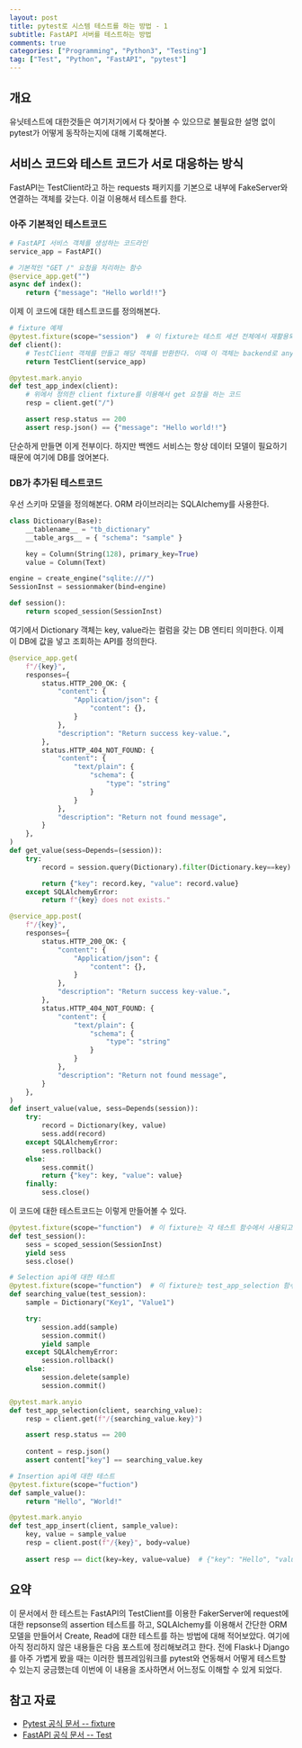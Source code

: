 ```yaml
---
layout: post
title: pytest로 시스템 테스트를 하는 방법 - 1
subtitle: FastAPI 서버를 테스트하는 방법
comments: true
categories: ["Programming", "Python3", "Testing"]
tag: ["Test", "Python", "FastAPI", "pytest"]
---
```


## 개요

유닛테스트에 대한것들은 여기저기에서 다 찾아볼 수 있으므로 불필요한 설명 없이 pytest가 어떻게 동작하는지에 대해 기록해본다.

## 서비스 코드와 테스트 코드가 서로 대응하는 방식

FastAPI는 TestClient라고 하는 requests 패키지를 기본으로 내부에 FakeServer와 연결하는 객체를 갖는다. 이걸 이용해서 테스트를 한다.

### 아주 기본적인 테스트코드

``` python
# FastAPI 서비스 객체를 생성하는 코드라인
service_app = FastAPI()

# 기본적인 "GET /" 요청을 처리하는 함수
@service_app.get("")
async def index():
    return {"message": "Hello world!!"}
```

이제 이 코드에 대한 테스트코드를 정의해본다.

``` python
# fixture 예제
@pytest.fixture(scope="session")  # 이 fixture는 테스트 세션 전체에서 재활용되어야 하므로, scope="session"으로 fixture 파라미터를 지정한다.
def client():
    # TestClient 객체를 만들고 해당 객체를 반환한다. 이때 이 객체는 backend로 anyio 패키지를 사용한다. 이 비동기 패키지를 정의하는 파라미터는 asyncio, trio 등으로 선언할수있다.
    return TestClient(service_app)

@pytest.mark.anyio
def test_app_index(client):
    # 위에서 정의한 client fixture를 이용해서 get 요청을 하는 코드
    resp = client.get("/")

    assert resp.status == 200
    assert resp.json() == {"message": "Hello world!!"}
```

단순하게 만들면 이게 전부이다. 하지만 백엔드 서비스는 항상 데이터 모델이 필요하기 때문에 여기에 DB를 얹어본다.

### DB가 추가된 테스트코드

우선 스키마 모델을 정의해본다. ORM 라이브러리는 SQLAlchemy를 사용한다.

``` python
class Dictionary(Base):
    __tablename__ = "tb_dictionary"
    __table_args__ = { "schema": "sample" }

    key = Column(String(128), primary_key=True)
    value = Column(Text)

engine = create_engine("sqlite:///")
SessionInst = sessionmaker(bind=engine)

def session():
    return scoped_session(SessionInst)
```

여기에서 Dictionary 객체는 key, value라는 컬럼을 갖는 DB 엔티티 의미한다. 이제 이 DB에 값을 넣고 조회하는 API를 정의한다.

``` python
@service_app.get(
    f"/{key}", 
    responses={
        status.HTTP_200_OK: {
            "content": {
                "Application/json": {
                    "content": {},
                }
            },
            "description": "Return success key-value.",
        },
        status.HTTP_404_NOT_FOUND: {
            "content": {
                "text/plain": {
                    "schema": {
                        "type": "string"
                    }
                }
            },
            "description": "Return not found message",
        }
    },
)
def get_value(sess=Depends=(session)):
    try:
        record = session.query(Dictionary).filter(Dictionary.key==key).first()

        return {"key": record.key, "value": record.value}
    except SQLAlchemyError:
        return f"{key} does not exists." 

@service_app.post(
    f"/{key}", 
    responses={
        status.HTTP_200_OK: {
            "content": {
                "Application/json": {
                    "content": {},
                }
            },
            "description": "Return success key-value.",
        },
        status.HTTP_404_NOT_FOUND: {
            "content": {
                "text/plain": {
                    "schema": {
                        "type": "string"
                    }
                }
            },
            "description": "Return not found message",
        }
    },
)
def insert_value(value, sess=Depends(session)):
    try:
        record = Dictionary(key, value)
        sess.add(record)
    except SQLAlchemyError:
        sess.rollback()
    else:
        sess.commit()
        return {"key": key, "value": value}
    finally:
        sess.close()
```

이 코드에 대한 테스트코드는 이렇게 만들어볼 수 있다.

``` python
@pytest.fixture(scope="function")  # 이 fixture는 각 테스트 함수에서 사용되고 종료되어야 하므로 scope="function"으로 지정한다.
def test_session():
    sess = scoped_session(SessionInst)
    yield sess
    sess.close()

# Selection api에 대한 테스트
@pytest.fixture(scope="function")  # 이 fixture는 test_app_selection 함수에서만 사용되기 때문에 scope="function"으로 지정한다.
def searching_value(test_session):
    sample = Dictionary("Key1", "Value1")

    try:
        session.add(sample)
        session.commit()
        yield sample
    except SQLAlchemyError:
        session.rollback()
    else:
        session.delete(sample)
        session.commit()

@pytest.mark.anyio
def test_app_selection(client, searching_value):
    resp = client.get(f"/{searching_value.key}")

    assert resp.status == 200
    
    content = resp.json()
    assert content["key"] == searching_value.key

# Insertion api에 대한 테스트
@pytest.fixture(scope="fuction")
def sample_value():
    return "Hello", "World!"

@pytest.mark.anyio
def test_app_insert(client, sample_value):
    key, value = sample_value
    resp = client.post(f"/{key}", body=value)
    
    assert resp == dict(key=key, value=value)  # {"key": "Hello", "value": "World!} 가 반환되므로 assertion True
```

## 요약

이 문서에서 한 테스트는 FastAPI의 TestClient를 이용한 FakerServer에 request에 대한 repsonse의 assertion 테스트를 하고, SQLAlchemy를 이용해서 간단한 ORM 모델을 만들어서 Create, Read에 대한 테스트를 하는 방법에 대해 적어보았다.
여기에 아직 정리하지 않은 내용들은 다음 포스트에 정리해보려고 한다. 전에 Flask나 Django를 아주 가볍게 봤을 때는 이러한 웹프레임워크를 pytest와 연동해서 어떻게 테스트할 수 있는지 궁금했는데 이번에 이 내용을 조사하면서 어느정도 이해할 수 있게 되었다.

## 참고 자료

* [Pytest 공식 문서 -- fixture](https://docs.pytest.org/en/6.2.x/fixture.html)
* [FastAPI 공식 문서 -- Test](https://fastapi.tiangolo.com/tutorial/testing/)
